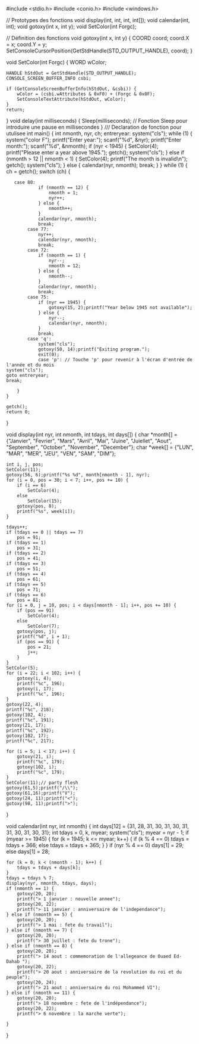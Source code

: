 #include <stdio.h>
#include <conio.h>
#include <windows.h>

// Prototypes des fonctions
void display(int, int, int, int[]);
void calendar(int, int);
void gotoxy(int x, int y);
void SetColor(int Forgc);

// Définition des fonctions
void gotoxy(int x, int y) {
    COORD coord;
    coord.X = x;
    coord.Y = y;
    SetConsoleCursorPosition(GetStdHandle(STD_OUTPUT_HANDLE), coord);
}

void SetColor(int Forgc) {
    WORD wColor;

    HANDLE hStdOut = GetStdHandle(STD_OUTPUT_HANDLE);
    CONSOLE_SCREEN_BUFFER_INFO csbi;

    if (GetConsoleScreenBufferInfo(hStdOut, &csbi)) {
        wColor = (csbi.wAttributes & 0xF0) + (Forgc & 0x0F);
        SetConsoleTextAttribute(hStdOut, wColor);
    }
    return;
}
void delay(int milliseconds) {
    Sleep(milliseconds); // Fonction Sleep pour introduire une pause en millisecondes
}
/// Declaration de fonction pour utulisee
int main() {
   int nmonth, nyr, ch;
entreryear:
    system("cls");
while (1) {
        system("color F");
    printf("Enter year:");
    scanf("%d", &nyr);
    printf("Enter month:");
    scanf("%d", &nmonth);
    if (nyr < 1945) {
        SetColor(4);
        printf("Please enter a year above 1945.");
      getch();
       system("cls");
    }
    else if (nmonth > 12 || nmonth < 1) {
            SetColor(4);
        printf("The month is invalid\n");
       getch();
       system("cls");
    } else {
        calendar(nyr, nmonth);
        break;
    }
}
    while (1) {
        ch = getch();
        switch (ch) {

       case 80:
                if (nmonth == 12) {
                    nmonth = 1;
                    nyr++;
                } else {
                    nmonth++;
                }
                calendar(nyr, nmonth);
                break;
            case 77:
                nyr++;
                calendar(nyr, nmonth);
                break;
            case 72:
                if (nmonth == 1) {
                    nyr--;
                    nmonth = 12;
                } else {
                    nmonth--;
                }
                calendar(nyr, nmonth);
                break;
            case 75:
                if (nyr == 1945) {
                    gotoxy(15, 2);printf("Year below 1945 not available");
                } else {
                    nyr--;
                    calendar(nyr, nmonth);
                }
                break;
            case 'q':
                system("cls");
                gotoxy(50, 14);printf("Exiting program.");
                exit(0);
                case 'p': // Touche 'p' pour revenir à l'écran d'entrée de l'année et du mois
    system("cls");
    goto entreryear;
    break;

        }
    }

    getch();
    return 0;
}

void display(int nyr, int nmonth, int tdays, int days[]) {
    char *month[] = {"Janvier", "Fevrier", "Mars", "Avril", "Mai", "Juine", "Juiellet", "Aout", "September", "October", "November", "December"};
    char *week[] = {"LUN", "MAR", "MER", "JEU", "VEN", "SAM", "DIM"};

    int i, j, pos;
    SetColor(11);
    gotoxy(56, 6);printf("%s %d", month[nmonth - 1], nyr);
    for (i = 0, pos = 30; i < 7; i++, pos += 10) {
        if (i == 6)
            SetColor(4);
        else
            SetColor(15);
        gotoxy(pos, 8);
        printf("%s", week[i]);
    }

    tdays++;
    if (tdays == 0 || tdays == 7)
        pos = 91;
    if (tdays == 1)
        pos = 31;
    if (tdays == 2)
        pos = 41;
    if (tdays == 3)
        pos = 51;
    if (tdays == 4)
        pos = 61;
    if (tdays == 5)
        pos = 71;
    if (tdays == 6)
        pos = 81;
    for (i = 0, j = 10, pos; i < days[nmonth - 1]; i++, pos += 10) {
        if (pos == 91)
            SetColor(4);
        else
            SetColor(7);
        gotoxy(pos, j);
        printf("%d", i + 1);
        if (pos == 91) {
            pos = 21;
            j++;
        }
    }
    SetColor(5);
    for (i = 22; i < 102; i++) {
        gotoxy(i, 4);
        printf("%c", 196);
        gotoxy(i, 17);
        printf("%c", 196);
    }
    gotoxy(22, 4);
    printf("%c", 218);
    gotoxy(102, 4);
    printf("%c", 191);
    gotoxy(21, 17);
    printf("%c", 192);
    gotoxy(102, 17);
    printf("%c", 217);

    for (i = 5; i < 17; i++) {
        gotoxy(21, i);
        printf("%c", 179);
        gotoxy(102, i);
        printf("%c", 179);
    }
    SetColor(11);// party flesh
    gotoxy(61,5);printf("/\\");
    gotoxy(61,16);printf("V");
    gotoxy(24, 11);printf("<");
    gotoxy(98, 11);printf(">");
}

void calendar(int nyr, int nmonth) {
    int days[12] = {31, 28, 31, 30, 31, 30, 31, 31, 30, 31, 30, 31};
    int tdays = 0, k, myear;
    system("cls");
    myear = nyr - 1;
    if (myear >= 1945) {
        for (k = 1945; k <= myear; k++) {
            if (k % 4 == 0)
                tdays = tdays + 366;
            else
                tdays = tdays + 365;
        }
    }
    if (nyr % 4 == 0)
        days[1] = 29;
    else
        days[1] = 28;

    for (k = 0; k < (nmonth - 1); k++) {
        tdays = tdays + days[k];
    }
    tdays = tdays % 7;
    display(nyr, nmonth, tdays, days);
    if (nmonth == 1) {
        gotoxy(20, 20);
        printf("> 1 janvier : nouvelle annee");
        gotoxy(20, 22);
        printf("> 11 janvier : anniversaire de l'independance");
    } else if (nmonth == 5) {
        gotoxy(20, 20);
        printf("> 1 mai : fete du travail");
    } else if (nmonth == 7) {
        gotoxy(20, 20);
        printf("> 30 juillet : fete du trone");
    } else if (nmonth == 8) {
        gotoxy(20, 20);
        printf("> 14 aout : commemoration de l'allegeance de Ouaed Ed-Dahab ");
        gotoxy(20, 22);
        printf("> 20 aout : anniversaire de la revolution du roi et du peuple");
        gotoxy(20, 24);
        printf("> 21 aout : anniversaire du roi Mohammed VI");
    } else if (nmonth == 11) {
        gotoxy(20, 20);
        printf("> 18 novembre : fete de l'indépendance");
        gotoxy(20, 22);
        printf("> 6 novembre : la marche verte");

    }
}

